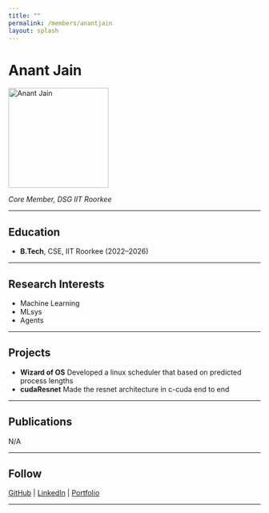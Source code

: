 ```yaml
---
title: ""
permalink: /members/anantjain
layout: splash
---
```




# Anant Jain

<img src="{{ site.baseurl }}/assets/images/members/y23/anantjain.png" width="200" height="200" alt="Anant Jain">


*Core Member, DSG IIT Roorkee*

---

## Education  
- **B.Tech**, CSE, IIT Roorkee (2022–2026)    
---

## Research Interests  
- Machine Learning  
- MLsys
- Agents

---

## Projects  
- **Wizard of OS**
Developed a linux scheduler that based on predicted process lengths
- **cudaResnet**
Made the resnet architecture in c-cuda end to end

---

## Publications  
N/A

---

## Follow
[GitHub](https://github.com/anant37289) | [LinkedIn](https://www.linkedin.com/in/anant-jain-443317251/) | [Portfolio](N/A)

---